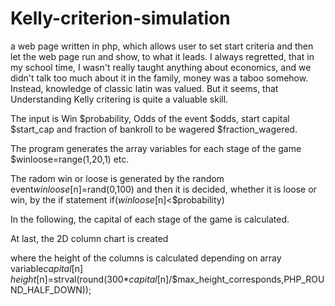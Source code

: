 # Kelly-criterion-simulation
a web page written in php, which allows user to set start criteria and then let the web page run and show, to what it leads. I always regretted, that in my school time, I wasn't really taught anything about economics, and we didn't talk too much about it in the family, money was a taboo somehow. Instead, knowledge of classic latin was valued. But it seems, that Understanding Kelly critering is quite a valuable skill.

The input is Win $probability, Odds of the event $odds, start capital $start_cap and fraction of bankroll to be wagered $fraction_wagered.

The program generates the array variables for each stage of the game  $winloose=range(1,20,1) etc.

The radom win or loose is generated by the random event$winloose[$n]=rand(0,100) and then it is decided, whether it is loose or win, by the if statement if($winloose[$n]<$probability)

In the following, the capital of each stage of the game is calculated.

At last, the 2D column chart is created


 
 where the height of the columns is calculated  depending on array variable$capital[$n]
  $height[$n]=strval(round(300*$capital[$n]/$max_height_corresponds,PHP_ROUND_HALF_DOWN));
